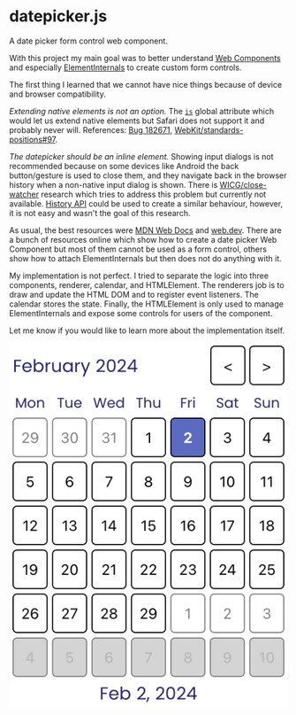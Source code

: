 # datepicker.js

A date picker form control web component.

With this project my main goal was to better understand [Web Components] and especially [ElementInternals] to create custom form controls.

The first thing I learned that we cannot have nice things because of device and browser compatibility.

_Extending native elements is not an option._ The [`is`][is] global attribute which would let us extend native elements but Safari does not support it and probably never will. References: [Bug 182671](https://bugs.webkit.org/show_bug.cgi?id=182671), [WebKit/standards-positions#97](https://github.com/WebKit/standards-positions/issues/97).

_The datepicker should be an inline element._ Showing input dialogs is not recommended because on some devices like Android the back button/gesture is used to close them, and they navigate back in the browser history when a non-native input dialog is shown. There is [WICG/close-watcher] research which tries to address this problem but currently not available. [History API] could be used to create a similar behaviour, however, it is not easy and wasn't the goal of this research.

As usual, the best resources were [MDN Web Docs] and [web.dev]. There are a bunch of resources online which show how to create a date picker Web Component but most of them cannot be used as a form control, others show how to attach ElementInternals but then does not do anything with it.

My implementation is not perfect. I tried to separate the logic into three components, renderer, calendar, and HTMLElement. The renderers job is to draw and update the HTML DOM and to register event listeners. The calendar stores the state. Finally, the HTMLElement is only used to manage ElementInternals and expose some controls for users of the component.

Let me know if you would like to learn more about the implementation itself.

![](./node-screenshot.png)

[Web Components]: https://developer.mozilla.org/en-US/docs/Web/API/Web_components
[ElementInternals]: https://developer.mozilla.org/en-US/docs/Web/API/ElementInternals
[is]: https://developer.mozilla.org/en-US/docs/Web/HTML/Global_attributes/is
[WICG/close-watcher]: https://github.com/WICG/close-watcher
[History API]: https://developer.mozilla.org/en-US/docs/Web/API/History
[MDN Web Docs]: https://developer.mozilla.org/en-US/
[web.dev]: https://web.dev/
